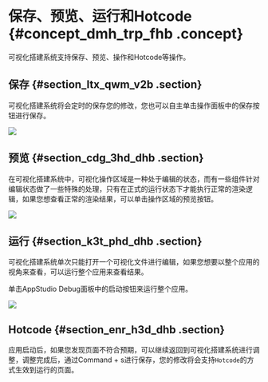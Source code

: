 # 保存、预览、运行和Hotcode {#concept_dmh_trp_fhb .concept}

可视化搭建系统支持保存、预览、操作和Hotcode等操作。

## 保存 {#section_ltx_qwm_v2b .section}

可视化搭建系统将会定时的保存您的修改，您也可以自主单击操作面板中的保存按钮进行保存。

![](http://static-aliyun-doc.oss-cn-hangzhou.aliyuncs.com/assets/img/17766/155417581540962_zh-CN.png)

## 预览 {#section_cdg_3hd_dhb .section}

在可视化搭建系统中，可视化操作区域是一种处于编辑的状态，而有一些组件针对编辑状态做了一些特殊的处理，只有在正式的运行状态下才能执行正常的渲染逻辑，如果您想查看正常的渲染结果，可以单击操作区域的预览按钮。

![](http://static-aliyun-doc.oss-cn-hangzhou.aliyuncs.com/assets/img/17766/155417581540963_zh-CN.png)

## 运行 {#section_k3t_phd_dhb .section}

可视化搭建系统单次只能打开一个可视化文件进行编辑，如果您想要以整个应用的视角来查看，可以运行整个应用来查看结果。

单击AppStudio Debug面板中的启动按钮来运行整个应用。

![](http://static-aliyun-doc.oss-cn-hangzhou.aliyuncs.com/assets/img/17766/155417581640964_zh-CN.png)

## Hotcode {#section_enr_h3d_dhb .section}

应用启动后，如果您发现页面不符合预期，可以继续返回到可视化搭建系统进行调整，调整完成后，通过Command + s进行保存，您的修改将会支持`Hotcode`的方式生效到运行的页面。

